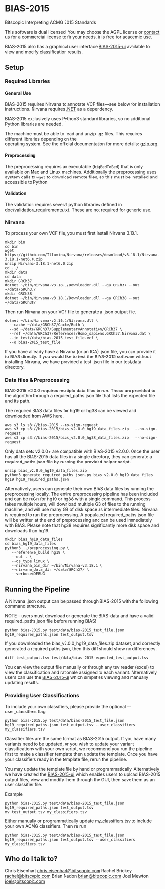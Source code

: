 # BIAS-2015 #
Bitscopic Interpreting ACMG 2015 Standards
 
This software is dual licensed. You may choose the AGPL license or [contact us](mailto:bill@bitscopic.com) for a commercial license to fit your needs.
It is free for academic use.

BIAS-2015 also has a graphical user interface [BIAS-2015-ui](https://github.com/bitscopic/BIAS-2015-ui) available to
view and modify classification results.


## Setup ##

### Required Libraries ###

#### General Use ####
BIAS-2015 requires Nirvana to annotate VCF files—see below for installation instructions.
Nirvana requires [.NET](https://www.microsoft.com/net/download/core) as a dependency.

BIAS-2015 exclusively uses Python3 standard libraries, so no additional Python libraries are needed.

The machine must be able to read and unzip `.gz` files. This requires different libraries depending on the  
operating system. See the official documentation for more details: [gzip.org](https://www.gzip.org/).

#### Preprocessing ####
The preprocessing requires an executable (`bigBedToBed`) that is only available on Mac and Linux machines. Additionally
the preprocessing uses system calls to `wget` to download remote files, so this must be installed and accessible to Python

#### Validation ####
The validation requires several python libraries defined in doc/validation_requirements.txt. These are not required
for generic use. 

### Nirvana ###
To process your own VCF file, you must first install Nirvana 3.18.1.

```
mkdir bin
cd bin
wget https://github.com/Illumina/Nirvana/releases/download/v3.18.1/Nirvana-3.18.1-net6.0.zip
unzip Nirvana-3.18.1-net6.0.zip
cd ../
mkdir data
cd data
mkdir GRCh37
dotnet ~/bin/Nirvana-v3.18.1/Downloader.dll --ga GRCh37 --out ~/data/GRCh37/
mkdir GRCh38
dotnet ~/bin/Nirvana-v3.18.1/Downloader.dll --ga GRCh38 --out ~/data/GRCh38/
```

Then run Nirvana on your VCF file to generate a .json output file.

```
dotnet ~/bin/Nirvana-v3.18.1/Nirvana.dll \
  --cache ~/data/GRCh37/Cache/Both \
  --sd ~/data/GRCh37/SupplementaryAnnotation/GRCh37 \
  --ref ~/data/GRCh37/References/Homo_sapiens.GRCh37.Nirvana.dat \
  --in test/data/bias-2015_test_file.vcf \
  --o bias-2015_test_file
```

If you have already have a Nirvana (or an ICA) .json file, you can provide it to BIAS directly. If you would like to test the 
BIAS-2015 software without installing Nirvana, we have provided a test .json file in our test/data directory.

### Data files & Preprocessing ###

BIAS-2015 v2.0.0 requires multiple data files to run. These are provided to the algorithm through a required_paths.json file
that lists the expected file and its path.

The required BIAS data files for hg19 or hg38 can be viewed and downloaded from AWS here. 
```
aws s3 ls s3://bias-2015 --no-sign-request
aws s3 cp s3://bias-2015/bias_v2.0.0_hg19_data_files.zip . --no-sign-request
aws s3 cp s3://bias-2015/bias_v2.0.0_hg38_data_files.zip . --no-sign-request
```

Only data sets v2.0.0+ are compatible with BIAS-2015 v2.0.0. Once the user has all the BIAS-2015 data files in a single directory,
they can generate a required_paths.json file by running the provided helper script.

```
unzip bias_v2.0.0_hg19_data_files.zip
python3 generate_required_paths_json.py bias_v2.0.0_hg19_data_files hg19 hg19_required_paths.json
```

Alternatively, users can generate their own BIAS data files by running the preprocessing locally.  The entire preprocessing
pipeline has been included and can be ruGn for hg19 or hg38 with a single command.  This process takes multiple hours, will
download multiple GB of files to the running machine, and will use many GB of disk space as intermediate files. Nirvana is 
required to run the preprocessing. A populated required_paths.json file will be written at the end of preprocessing and can
be used immediately with BIAS. Please note that hg38 requires significantly more disk space and downloads than hg19.

```
mkdir bias_hg19_data_files
cd bias_hg19_data_files 
python3 ../preprocessing.py \
   --reference_build hg19 \
   --out . \
   --os_type linux \
   --nirvana_bin_dir ~/bin/Nirvana-v3.18.1 \
   --nirvana_data_dir ~/data/GRCh37/ \
   --verbose=DEBUG
```

## Running the Pipeline ##

A Nirvana .json output can be passed through BIAS-2015 with the following command structure. 

NOTE - users must download or generate the BIAS-data and have a valid required_paths.json file before running BIAS! 

```
python bias-2015.py test/data/bias-2015_test_file.json hg19_required_paths.json test_output.tsv
```

If you downloaded the bias_v2.0.0_hg19_data_files.zip dataset, and correctly generated a required paths json, then
this diff should show no differences.
```
diff test_output.tsv test/data/bias-2015-expected_test_output.tsv
```

You can view the output file manually or through any tsv reader (excel) to view the classification and rationale
assigned to each variant. Alternatively users can use the [BIAS-2015-ui](https://github.com/bitscopic/BIAS-2015-ui)
which simplifies viewing and manually updating results.


### Providing User Classifications ###
To include your own classifiers, please provide the optional --user_classifiers flag
```
python bias-2015.py test/data/bias-2015_test_file.json hg19_required_paths.json test_output.tsv --user_classifiers my_classifiers.tsv
```

Classifier files are the same format as BIAS-2015 output. If you have many variants need to be updated, or you wish to update
your variant classifications with your own script, we recommend you run the pipeline first to make a classifier template then
update the template. Once you have your classifiers ready in the template file, rerun the pipeline. 

You may update the template file by hand or programmatically. Alternatively we have created the [BIAS-2015-ui](https://github.com/bitscopic/BIAS-2015-ui)
which enables users to upload BIAS-2015 output files, view and modify them through the GUI, then save them as an user classifier
file.

Example
```
python bias-2015.py test/data/bias-2015_test_file.json hg19_required_paths.json test_output.tsv
mv test_output.tsv my_classifiers.tsv
```
Either manually or programmatically update my_classifiers.tsv to include your own ACMG classifiers. Then re run
```
python bias-2015.py test/data/bias-2015_test_file.json hg19_required_paths.json test_output.tsv --user_classifiers my_classifiers.tsv
```

## Who do I talk to? ##

Chris Eisenhart chris.eisenhart@bitscopic.com
Rachel Brickey rachel@bitscopic.com
Brian Nadon brian@bitscopic.com
Joel Mewton joel@bitscopic.com
